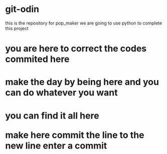 # git-odin

this is the repository for pop_maker
we are going to use python to complete this project


<h1>you are here to correct the codes commited here</h1>


<h1><b>make the day by being here and you can do whatever you want</b><h1>


you can find it all here



make here 
commit the line to the new line
enter a commit 

